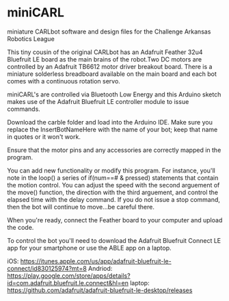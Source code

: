 # miniCARL
miniature CARLbot software and design files for the Challenge Arkansas Robotics League

This tiny cousin of the original CARLbot has an Adafruit Feather 32u4 Bluefruit LE board as the main brains of the robot.Two DC motors are controlled by an Adafruit TB6612 motor driver breakout board. There is a miniature solderless breadboard available on the main board and each bot comes with a continuous rotation servo.

miniCARL's are controlled via Bluetooth Low Energy and this Arduino sketch makes use of the Adafruit Bluefruit LE controller module to issue commands.

Download the carble folder and load into the Arduino IDE. Make sure you replace the InsertBotNameHere with the name of your bot; keep that name in quotes or it won't work.

Ensure that the motor pins and any accessories are correctly mapped in the program.  

You can add new functionality or modify this program. For instance, you'll note in the loop() a series of if(num==# & pressed) statements that contain the motion control.  You can adjust the speed with the second arguement of the move() function, the direction with the third arguement, and control the elapsed time with the delay command.  If you do not issue a stop command, then the bot will continue to move...be careful there.

When you're ready, connect the Feather board to your computer and upload the code.  

To control the bot you'll need to download the Adafruit Bluefruit Connect LE app for your smartphone or use the ABLE app on a laptop. 

iOS:  https://itunes.apple.com/us/app/adafruit-bluefruit-le-connect/id830125974?mt=8
Andriod: https://play.google.com/store/apps/details?id=com.adafruit.bluefruit.le.connect&hl=en
laptop: https://github.com/adafruit/adafruit-bluefruit-le-desktop/releases

